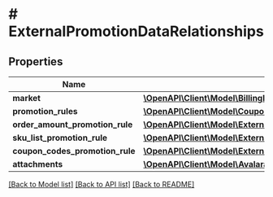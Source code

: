 # # ExternalPromotionDataRelationships

## Properties

Name | Type | Description | Notes
------------ | ------------- | ------------- | -------------
**market** | [**\OpenAPI\Client\Model\BillingInfoValidationRuleDataRelationshipsMarket**](BillingInfoValidationRuleDataRelationshipsMarket.md) |  | [optional]
**promotion_rules** | [**\OpenAPI\Client\Model\CouponDataRelationshipsPromotionRule**](CouponDataRelationshipsPromotionRule.md) |  | [optional]
**order_amount_promotion_rule** | [**\OpenAPI\Client\Model\ExternalPromotionDataRelationshipsOrderAmountPromotionRule**](ExternalPromotionDataRelationshipsOrderAmountPromotionRule.md) |  | [optional]
**sku_list_promotion_rule** | [**\OpenAPI\Client\Model\ExternalPromotionDataRelationshipsSkuListPromotionRule**](ExternalPromotionDataRelationshipsSkuListPromotionRule.md) |  | [optional]
**coupon_codes_promotion_rule** | [**\OpenAPI\Client\Model\ExternalPromotionDataRelationshipsCouponCodesPromotionRule**](ExternalPromotionDataRelationshipsCouponCodesPromotionRule.md) |  | [optional]
**attachments** | [**\OpenAPI\Client\Model\AvalaraAccountDataRelationshipsAttachments**](AvalaraAccountDataRelationshipsAttachments.md) |  | [optional]

[[Back to Model list]](../../README.md#models) [[Back to API list]](../../README.md#endpoints) [[Back to README]](../../README.md)
